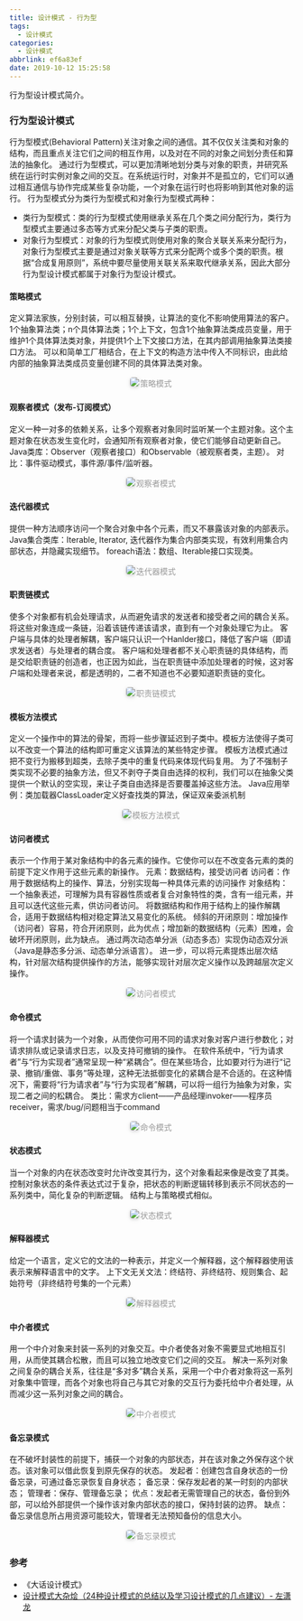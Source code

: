 ```yaml
---
title: 设计模式 - 行为型
tags:
  - 设计模式
categories:
  - 设计模式
abbrlink: ef6a83ef
date: 2019-10-12 15:25:58
---
```


行为型设计模式简介。

<!-- more -->

### 行为型设计模式

行为型模式(Behavioral Pattern)关注对象之间的通信。其不仅仅关注类和对象的结构，而且重点关注它们之间的相互作用，以及对在不同的对象之间划分责任和算法的抽象化。
通过行为型模式，可以更加清晰地划分类与对象的职责，并研究系统在运行时实例对象之间的交互。在系统运行时，对象并不是孤立的，它们可以通过相互通信与协作完成某些复杂功能，一个对象在运行时也将影响到其他对象的运行。
行为型模式分为类行为型模式和对象行为型模式两种：
- 类行为型模式：类的行为型模式使用继承关系在几个类之间分配行为，类行为型模式主要通过多态等方式来分配父类与子类的职责。
- 对象行为型模式：对象的行为型模式则使用对象的聚合关联关系来分配行为，对象行为型模式主要是通过对象关联等方式来分配两个或多个类的职责。根据“合成复用原则”，系统中要尽量使用关联关系来取代继承关系，因此大部分行为型设计模式都属于对象行为型设计模式。

#### 策略模式
定义算法家族，分别封装，可以相互替换，让算法的变化不影响使用算法的客户。
1个抽象算法类；n个具体算法类；1个上下文，包含1个抽象算法类成员变量，用于维护1个具体算法类对象，并提供1个上下文接口方法，在其内部调用抽象算法类接口方法。
可以和简单工厂相结合，在上下文的构造方法中传入不同标识，由此给内部的抽象算法类成员变量创建不同的具体算法类对象。
<center><img style="border-radius: 0.3125em; box-shadow: 0 2px 4px 0 rgba(34,36,38,.12),0 2px 10px 0 rgba(34,36,38,.08);" src="http://static.tongjilab.cn/blog/20191020215533.png"><div style="display: inline-block; color: #999; padding: 2px;">策略模式</div></center>

#### 观察者模式（发布-订阅模式）
定义一种一对多的依赖关系，让多个观察者对象同时监听某一个主题对象。这个主题对象在状态发生变化时，会通知所有观察者对象，使它们能够自动更新自己。
Java类库：Observer（观察者接口）和Observable（被观察者类，主题）。
对比：事件驱动模式，事件源/事件/监听器。
<center><img style="border-radius: 0.3125em; box-shadow: 0 2px 4px 0 rgba(34,36,38,.12),0 2px 10px 0 rgba(34,36,38,.08);" src="http://static.tongjilab.cn/blog/20191020215639.png"><div style="display: inline-block; color: #999; padding: 2px;">观察者模式</div></center>

#### 迭代器模式
提供一种方法顺序访问一个聚合对象中各个元素，而又不暴露该对象的内部表示。
Java集合类库：Iterable, Iterator, 迭代器作为集合内部类实现，有效利用集合内部状态，并隐藏实现细节。
foreach语法：数组、Iterable接口实现类。
<center><img style="border-radius: 0.3125em; box-shadow: 0 2px 4px 0 rgba(34,36,38,.12),0 2px 10px 0 rgba(34,36,38,.08);" src="http://static.tongjilab.cn/blog/20191020215842.png"><div style="display: inline-block; color: #999; padding: 2px;">迭代器模式</div></center>

#### 职责链模式
使多个对象都有机会处理请求，从而避免请求的发送者和接受者之间的耦合关系。将这些对象连成一条链，沿着该链传递该请求，直到有一个对象处理它为止。
客户端与具体的处理者解耦，客户端只认识一个Hanlder接口，降低了客户端（即请求发送者）与处理者的耦合度。
客户端和处理者都不关心职责链的具体结构，而是交给职责链的创造者，也正因为如此，当在职责链中添加处理者的时候，这对客户端和处理者来说，都是透明的，二者不知道也不必要知道职责链的变化。
<center><img style="border-radius: 0.3125em; box-shadow: 0 2px 4px 0 rgba(34,36,38,.12),0 2px 10px 0 rgba(34,36,38,.08);" src="http://static.tongjilab.cn/blog/20191020220808.png"><div style="display: inline-block; color: #999; padding: 2px;">职责链模式</div></center>

#### 模板方法模式
定义一个操作中的算法的骨架，而将一些步骤延迟到子类中。模板方法使得子类可以不改变一个算法的结构即可重定义该算法的某些特定步骤。
模板方法模式通过把不变行为搬移到超类，去除子类中的重复代码来体现代码复用。
为了不强制子类实现不必要的抽象方法，但又不剥夺子类自由选择的权利，我们可以在抽象父类提供一个默认的空实现，来让子类自由选择是否要覆盖掉这些方法。
Java应用举例：类加载器ClassLoader定义好查找类的算法，保证双亲委派机制
<center><img style="border-radius: 0.3125em; box-shadow: 0 2px 4px 0 rgba(34,36,38,.12),0 2px 10px 0 rgba(34,36,38,.08);" src="http://static.tongjilab.cn/blog/20191020221044.png"><div style="display: inline-block; color: #999; padding: 2px;">模板方法模式</div></center>

#### 访问者模式
表示一个作用于某对象结构中的各元素的操作。它使你可以在不改变各元素的类的前提下定义作用于这些元素的新操作。
元素：数据结构，接受访问者
访问者：作用于数据结构上的操作、算法，分别实现每一种具体元素的访问操作
对象结构：一个抽象表述，可理解为具有容器性质或者复合对象特性的类，含有一组元素，并且可以迭代这些元素，供访问者访问。
将数据结构和作用于结构上的操作解耦合，适用于数据结构相对稳定算法又易变化的系统。
倾斜的开闭原则：增加操作（访问者）容易，符合开闭原则，此为优点；增加新的数据结构（元素）困难，会破坏开闭原则，此为缺点。
通过两次动态单分派（动态多态）实现伪动态双分派（Java是静态多分派、动态单分派语言）。
进一步，可以将元素提炼出层次结构，针对层次结构提供操作的方法，能够实现针对层次定义操作以及跨越层次定义操作。
<center><img style="border-radius: 0.3125em; box-shadow: 0 2px 4px 0 rgba(34,36,38,.12),0 2px 10px 0 rgba(34,36,38,.08);" src="http://static.tongjilab.cn/blog/20191020221542.png"><div style="display: inline-block; color: #999; padding: 2px;">访问者模式</div></center>

#### 命令模式
将一个请求封装为一个对象，从而使你可用不同的请求对象对客户进行参数化；对请求排队或记录请求日志，以及支持可撤销的操作。
在软件系统中，“行为请求者”与“行为实现者”通常呈现一种“紧耦合”。但在某些场合，比如要对行为进行“记录、撤销/重做、事务”等处理，这种无法抵御变化的紧耦合是不合适的。在这种情况下，需要将“行为请求者”与“行为实现者”解耦，可以将一组行为抽象为对象，实现二者之间的松耦合。
类比：需求方client——产品经理invoker——程序员receiver，需求/bug/问题相当于command
<center><img style="border-radius: 0.3125em; box-shadow: 0 2px 4px 0 rgba(34,36,38,.12),0 2px 10px 0 rgba(34,36,38,.08);" src="http://static.tongjilab.cn/blog/20191020224429.png"><div style="display: inline-block; color: #999; padding: 2px;">命令模式</div></center>

#### 状态模式
当一个对象的内在状态改变时允许改变其行为，这个对象看起来像是改变了其类。
控制对象状态的条件表达式过于复杂，把状态的判断逻辑转移到表示不同状态的一系列类中，简化复杂的判断逻辑。
结构上与策略模式相似。
<center><img style="border-radius: 0.3125em; box-shadow: 0 2px 4px 0 rgba(34,36,38,.12),0 2px 10px 0 rgba(34,36,38,.08);" src="http://static.tongjilab.cn/blog/20191020233459.png"><div style="display: inline-block; color: #999; padding: 2px;">状态模式</div></center>

#### 解释器模式
给定一个语言，定义它的文法的一种表示，并定义一个解释器，这个解释器使用该表示来解释语言中的文字。
上下文无关文法：终结符、非终结符、规则集合、起始符号（非终结符号集的一个元素）
<center><img style="border-radius: 0.3125em; box-shadow: 0 2px 4px 0 rgba(34,36,38,.12),0 2px 10px 0 rgba(34,36,38,.08);" src="http://static.tongjilab.cn/blog/20191020233556.png"><div style="display: inline-block; color: #999; padding: 2px;">解释器模式</div></center>

#### 中介者模式
用一个中介对象来封装一系列的对象交互。中介者使各对象不需要显式地相互引用，从而使其耦合松散，而且可以独立地改变它们之间的交互。
解决一系列对象之间复杂的耦合关系，往往是“多对多”耦合关系，采用一个中介者对象将这一系列对象集中管理，而各个对象也将自己与其它对象的交互行为委托给中介者处理，从而减少这一系列对象之间的耦合。
<center><img style="border-radius: 0.3125em; box-shadow: 0 2px 4px 0 rgba(34,36,38,.12),0 2px 10px 0 rgba(34,36,38,.08);" src="http://static.tongjilab.cn/blog/20191020234246.png"><div style="display: inline-block; color: #999; padding: 2px;">中介者模式</div></center>

#### 备忘录模式
在不破坏封装性的前提下，捕获一个对象的内部状态，并在该对象之外保存这个状态。该对象可以借此恢复到原先保存的状态。
发起者：创建包含自身状态的一份备忘录，可通过备忘录恢复自身状态；
备忘录：保存发起者的某一时刻的内部状态；
管理者：保存、管理备忘录；
优点：发起者无需管理自己的状态，备份到外部，可以给外部提供一个操作该对象内部状态的接口，保持封装的边界。
缺点：备忘录信息所占用资源可能较大，管理者无法预知备份的信息大小。
<center><img style="border-radius: 0.3125em; box-shadow: 0 2px 4px 0 rgba(34,36,38,.12),0 2px 10px 0 rgba(34,36,38,.08);" src="http://static.tongjilab.cn/blog/20191020234856.png"><div style="display: inline-block; color: #999; padding: 2px;">备忘录模式</div></center>

### 参考

- 《大话设计模式》
- [设计模式大杂烩（24种设计模式的总结以及学习设计模式的几点建议）- 左潇龙](http://www.zuoxiaolong.com/blog/article.ftl?id=100)